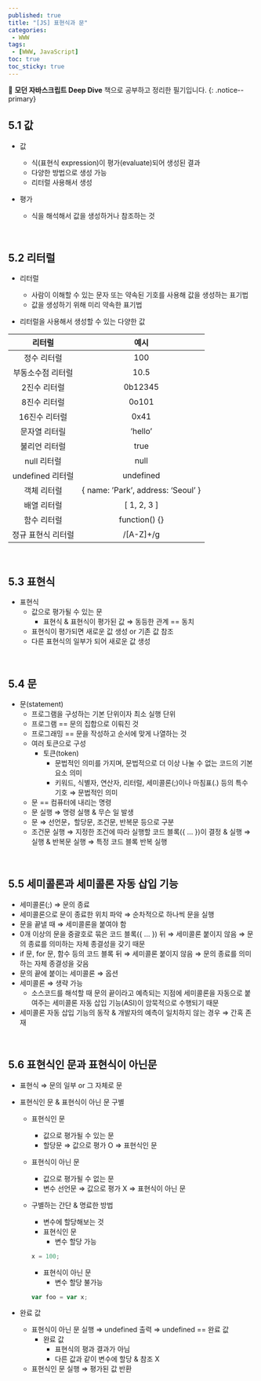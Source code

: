 ```yaml
---
published: true
title: "[JS] 표현식과 문"
categories:
 - WWW
tags:
 - [WWW, JavaScript]
toc: true
toc_sticky: true
---
```


📖 **모던 자바스크립트 Deep Dive** 책으로 공부하고 정리한 필기입니다.
{: .notice--primary}

## 5.1 값

- 값
  - 식(표현식 expression)이 평가(evaluate)되어 생성된 결과
  - 다양한 방법으로 생성 가능
  - 리터럴 사용해서 생성

- 평가
  - 식을 해석해서 값을 생성하거나 참조하는 것

<br/>

## 5.2 리터럴

- 리터럴
  - 사람이 이해할 수 있는 문자 또는 약속된 기호를 사용해 값을 생성하는 표기법
  - 값을 생성하기 위해 미리 약속한 표기법

- 리터럴을 사용해서 생성할 수 있는 다양한 값

|리터럴|예시|
|:---:|:---:|
|정수 리터럴|100|
|부동소수점 리터럴|10.5|
|2진수 리터럴|0b12345|
|8진수 리터럴|0o101|
|16진수 리터럴|0x41|
|문자열 리터릴|’hello’|
|불리언 리터럴|true|
|null 리터럴|null|
|undefined 리터럴|undefined|
|객체 리터럴|{ name: ’Park’, address: ‘Seoul’ }|
|배열 리터럴|[ 1, 2, 3 ]|
|함수 리터럴|function() {}|
|정규 표현식 리터럴|/[A-Z]+/g|

<br/>

## 5.3 표현식

- 표현식
  - 값으로 평가될 수 있는 문
    - 표현식 & 표현식이 평가된 값 ⇒ 동등한 관계 == 동치
  - 표현식이 평가되면 새로운 값 생성 or 기존 값 참조
  - 다른 표현식의 일부가 되어 새로운 값 생성

<br/>

## 5.4 문

- 문(statement)
  - 프로그램을 구성하는 기본 단위이자 최소 실행 단위
  - 프로그램 == 문의 집합으로 이뤄진 것
  - 프로그래밍 == 문을 작성하고 순서에 맞게 나열하는 것
  - 여러 토큰으로 구성
    - 토큰(token)
      - 문법적인 의미를 가지며, 문법적으로 더 이상 나눌 수 없는 코드의 기본 요소 의미
      - 키워드, 식별자, 연산자, 리터럴, 세미콜론(;)이나 마침표(.) 등의 특수
        기호 ⇒ 문법적인 의미
  - 문 == 컴퓨터에 내리는 명령
  - 문 실행 ⇒ 명령 실행 & 무슨 일 발생
  - 문 ⇒ 선언문，할당문, 조건문, 반복문 등으로 구분
  - 조건문 실행 ⇒ 지정한 조건에 따라 실행할 코드 블록({ ... })이 결정 & 실행 ⇒ 실행 & 반복문 실행 ⇒ 특정 코드 블록 반복 실행

<br/>

## 5.5 세미콜론과 세미콜론 자동 삽입 기능

- 세미콜론(;) ⇒ 문의 종료
- 세미콜론으로 문이 종료한 위치 파악 ⇒ 순차적으로 하나씩 문을 실행
- 문을 끝낼 때 ⇒ 세미콜론을 붙여야 함
- 0개 이상의 문을 중괄호로 묶은 코드 블록({ ... }) 뒤 ⇒ 세미콜론 붙이지 않음 ⇒ 문의 종료를 의미하는 자체 종결성을 갖기 때문
- if 문, for 문, 함수 등의 코드 블록 뒤 ⇒ 세미콜론 붙이지 않음 ⇒ 문의 종료를 의미하는 자체 종결성을 갖음
- 문의 끝에 붙이는 세미콜론 ⇒ 옵션
- 세미콜론 ⇒ 생략 가능
  - 소스코드를 해석할 때 문의 끝이라고 예측되는 지점에 세미콜론을 자동으로 붙여주는 세미콜론 자동 삽입 기능(ASI)이 암묵적으로 수행되기 때문
- 세미콜론 자동 삽입 기능의 동작 & 개발자의 예측이 일치하지 않는 경우 ⇒ 간혹 존재

<br/>

## 5.6 표현식인 문과 표현식이 아닌문

- 표현식 ⇒ 문의 일부 or 그 자체로 문

- 표현식인 문 & 표현식이 아닌 문 구별

  - 표현식인 문

    - 값으로 평가될 수 있는 문
    - 할당문 ⇒ 값으로 평가 O ⇒ 표현식인 문

  - 표현식이 아닌 문

    - 값으로 평가될 수 없는 문
    - 변수 선언문 ⇒ 값으로 평가 X ⇒ 표현식이 아닌 문

  - 구별하는 간단 & 명료한 방법

    - 변수에 할당해보는 것
    - 표현식인 문
      - 변수 할당 가능

    ```jsx
    x = 100;
    ```

    - 표현식이 아닌 문
      - 변수 할당 불가능

    ```jsx
    var foo = var x;
    ```

- 완료 값

  - 표현식이 아닌 문 실행 ⇒ undefined 출력 ⇒ undefined == 완료 값
    - 완료 값
      - 표현식의 평과 결과가 아님
      - 다른 값과 같이 변수에 할당 & 참조 X
  - 표현식인 문 실행 ⇒ 평가된 값 반환
